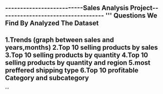--------------------------Sales Analysis Project-----------------------------------
'''
Questions We Find By Analyzed The Dataset
-------------------------------------------------------------------------------------
1.Trends (graph between sales and years,months)
2.Top 10 selling products by sales
3.Top 10 selling products by quantity
4.Top 10 selling products by quantity and region
5.most preffered shipping type
6.Top 10 profitable Category and subcategory
--------------------------------------------------------------------------------------
'''
